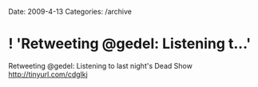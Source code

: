 Date: 2009-4-13
Categories: /archive

# ! 'Retweeting @gedel: Listening t...'

Retweeting @gedel: Listening to last night's Dead Show <a href="http://tinyurl.com/cdglkj" rel="nofollow">http://tinyurl.com/cdglkj</a>
